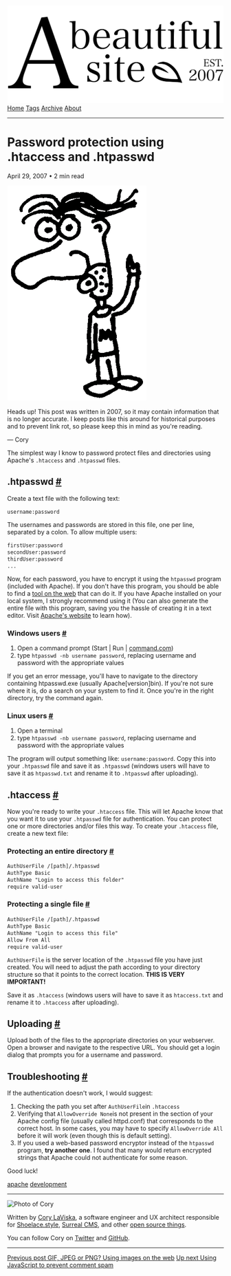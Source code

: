<a href="../../index.html" class="header-link"><img src="../../images/logos/wordmark.svg" alt="A Beautiful Site" class="wordmark" /></a> <a href="../../index.html" class="nav-item">Home</a> <a href="../../tags/index.html" class="nav-item">Tags</a> <a href="../index.html" class="nav-item">Archive</a> <a href="../../about/index.html" class="nav-item">About</a>

---

# Password protection using .htaccess and .htpasswd

April 29, 2007 • 2 min read

![A drawing of a cartoon man pointing upwards](../../images/artwork/pointer.gif)

Heads up! This post was written in 2007, so it may contain information that is no longer accurate. I keep posts like this around for historical purposes and to prevent link rot, so please keep this in mind as you're reading.

— Cory

The simplest way I know to password protect files and directories using Apache's `.htaccess` and `.htpasswd` files.

## .htpasswd <a href="#.htpasswd" class="direct-link">#</a>

Create a text file with the following text:

    username:password

The usernames and passwords are stored in this file, one per line, separated by a colon. To allow multiple users:

    firstUser:password
    secondUser:password
    thirdUser:password
    ...

Now, for each password, you have to encrypt it using the `htpasswd` program (included with Apache). If you don't have this program, you should be able to find a [tool on the web](http://www.google.com/search?q=htpasswd+generator) that can do it. If you have Apache installed on your local system, I strongly recommend using it (You can also generate the entire file with this program, saving you the hassle of creating it in a text editor. Visit [Apache's website](http://httpd.apache.org/docs/2.0/programs/htpasswd.html) to learn how).

### Windows users <a href="#windows-users" class="direct-link">#</a>

1.  Open a command prompt (Start | Run | [command.com](http://command.com/))
2.  type `htpasswd -nb username password`, replacing username and password with the appropriate values

If you get an error message, you'll have to navigate to the directory containing htpasswd.exe (usually Apache\[version\]bin). If you're not sure where it is, do a search on your system to find it. Once you're in the right directory, try the command again.

### Linux users <a href="#linux-users" class="direct-link">#</a>

1.  Open a terminal
2.  type `htpasswd -nb username password`, replacing username and password with the appropriate values

The program will output something like: `username:password`. Copy this into your `.htpasswd` file and save it as `.htpasswd` (windows users will have to save it as `htpasswd.txt` and rename it to `.htpasswd` after uploading).

## .htaccess <a href="#.htaccess" class="direct-link">#</a>

Now you're ready to write your `.htaccess` file. This will let Apache know that you want it to use your `.htpasswd` file for authentication. You can protect one or more directories and/or files this way. To create your `.htaccess` file, create a new text file:

### Protecting an entire directory <a href="#protecting-an-entire-directory" class="direct-link">#</a>

    AuthUserFile /[path]/.htpasswd
    AuthType Basic
    AuthName "Login to access this folder"
    require valid-user

### Protecting a single file <a href="#protecting-a-single-file" class="direct-link">#</a>

    AuthUserFile /[path]/.htpasswd
    AuthType Basic
    AuthName "Login to access this file"
    Allow From All
    require valid-user

`AuthUserFile` is the server location of the `.htpasswd` file you have just created. You will need to adjust the path according to your directory structure so that it points to the correct location. **THIS IS VERY IMPORTANT!**

Save it as `.htaccess` (windows users will have to save it as `htaccess.txt` and rename it to `.htaccess` after uploading).

## Uploading <a href="#uploading" class="direct-link">#</a>

Upload both of the files to the appropriate directories on your webserver. Open a browser and navigate to the respective URL. You should get a login dialog that prompts you for a username and password.

## Troubleshooting <a href="#troubleshooting" class="direct-link">#</a>

If the authentication doesn't work, I would suggest:

1.  Checking the path you set after `AuthUserFile`in `.htaccess`
2.  Verifying that `AllowOverride None`is not present in the section of your Apache config file (usually called httpd.conf) that corresponds to the correct host. In some cases, you may have to specify `AllowOverride All` before it will work (even though this is default setting).
3.  If you used a web-based password encryptor instead of the `htpasswd` program, **try another one**. I found that many would return encrypted strings that Apache could not authenticate for some reason.

Good luck!

<a href="../../tags/apache/index.html" class="post-tag">apache</a> <a href="../../tags/development/index.html" class="post-tag">development</a>

---

<img src="http://0.gravatar.com/avatar/bf1b3b95fd5b096a3592247c29667b33?s=512" alt="Photo of Cory" class="avatar avatar-small" />

Written by [Cory LaViska](../../index-4.html), a software engineer and UX architect responsible for [Shoelace.style](https://shoelace.style/), [Surreal CMS](https://www.surrealcms.com/), and other [open source things](https://github.com/claviska).

You can follow Cory on [Twitter](https://twitter.com/bgooonz) and [GitHub](https://github.com/claviska).

---

<a href="../gif-jpeg-or-png-using-images-on-the-web/index.html" class="post-nav-previous"><span class="small">Previous post</span> GIF, JPEG or PNG? Using images on the web</a> <a href="../using-javascript-to-prevent-comment-spam/index.html" class="post-nav-next"><span class="small">Up next</span> Using JavaScript to prevent comment spam</a>

